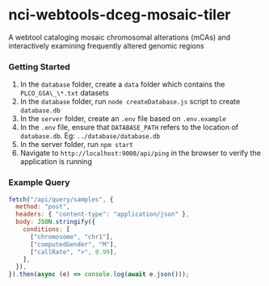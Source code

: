 # nci-webtools-dceg-mosaic-tiler

A webtool cataloging mosaic chromosomal alterations (mCAs) and interactively examining frequently altered genomic regions

### Getting Started

1. In the `database` folder, create a `data` folder which contains the `PLCO_GSA\_\*.txt` datasets
2. In the `database` folder, run `node createDatabase.js` script to create `database.db`
3. In the `server` folder, create an `.env` file based on `.env.example`
4. In the `.env` file, ensure that `DATABASE_PATH` refers to the location of `database.db`. Eg: `../database/database.db`
5. In the server folder, run `npm start`
6. Navigate to `http://localhost:9000/api/ping` in the browser to verify the application is running

### Example Query

```js
fetch("/api/query/samples", {
  method: "post",
  headers: { "content-type": "application/json" },
  body: JSON.stringify({
    conditions: [
      ["chromosome", "chr1"],
      ["computedGender", "M"],
      ["callRate", ">", 0.99],
    ],
  }),
}).then(async (e) => console.log(await e.json()));
```

